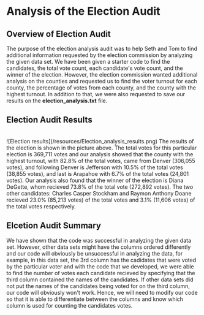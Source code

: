# Analysis of the Election Audit

## Overview of Election Audit
The purpose of the election analysis audit was to help Seth and Tom to find additional information requested by the election commission by analyzing the given data set. We have been given a starter code to find the candidates, the total vote count, each candidate's vote count, and the winner of the election. However, the election commission wanted additional analysis on the counties and requested us to find the voter turnout for each county, the percentage of votes from each county, and the county with the highest turnout. In addition to that, we were also requested to save our results on the **election_analysis.txt** file. 

## Election Audit Results
<br />
![Election results](/resources/Election_analysis_results.png)
The results of the election is shown in the picture above. The total votes for this particular election is 369,711 votes and our analysis showed that the county with the highest turnout, with 82.8% of the total votes, came from Denver (306,055 votes), and following Denver is Jefferson with 10.5% of the total votes (38,855 votes), and last is Arapahoe with 6.7% of the total votes (24,801 votes). Our analysis also found that the winner of the election is Diana DeGette, whom recieved 73.8% of the total vote (272,892 votes). The two other candidates: Charles Casper Stockham and Raymon Anthony Doane recieved 23.0% (85,213 votes) of the total votes and 3.1% (11,606 votes) of the total votes respectively. 


## Elcetion Audit Summary
We have shown that the code was successful in analyzing the given data set. However, other data sets might have the columns ordered differently and our code will obviously be unsuccessful in analyzing the data, for example, in this data set, the 3rd column has the cadidates that were voted by the particular voter and with the code that we developed, we were able to find the number of votes each candidate recieved by specifying that the third column contained the names of the candidates. If other data sets did not put the names of the candidates being voted for on the third column, our code will obviously won't work. Hence, we will need to modify our code so that it is able to differentiate between the columns and know which column is used for counting the candidates votes.
